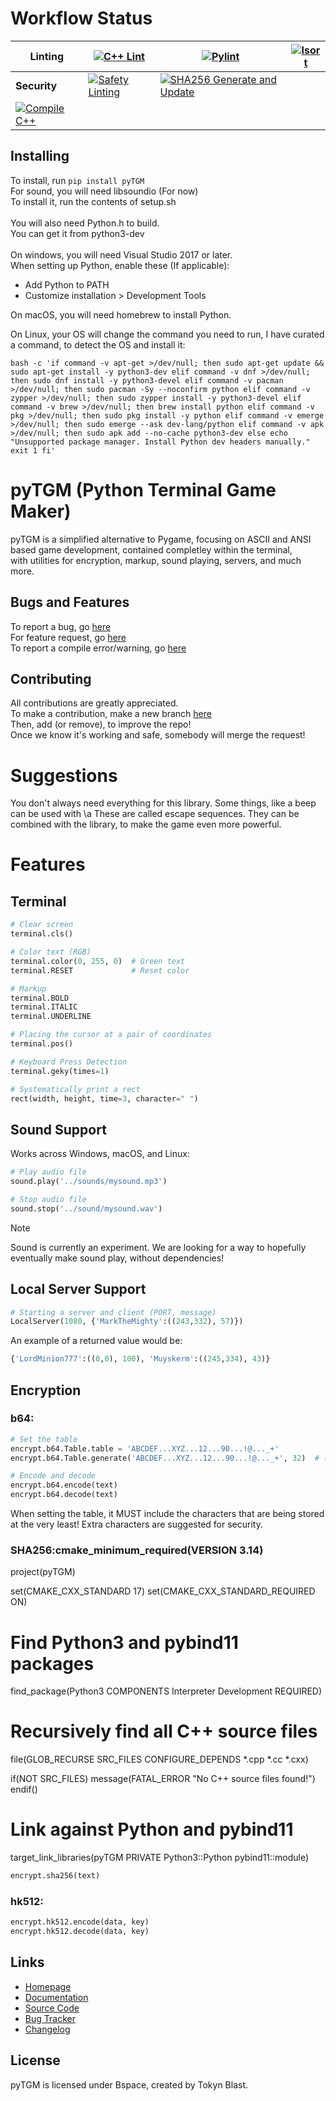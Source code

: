 # Workflow Status

<!-- At some point, I will be adding a build bar -->
| **Linting** | [![C++ Lint](https://github.com/TokynBlast/pyTGM/actions/workflows/cpplint.yml/badge.svg)](https://github.com/TokynBlast/pyTGM/actions/workflows/cpplint.yml) | [![Pylint](https://github.com/TokynBlast/pyTGM/actions/workflows/pylint.yml/badge.svg)](https://github.com/TokynBlast/pyTGM/actions/workflows/pylint.yml) | [![Isort](https://github.com/TokynBlast/pyTGM/actions/workflows/Isort.yml/badge.svg)](https://github.com/TokynBlast/pyTGM/actions/workflows/Isort.yml)
|-----------|----------|----------|----------|
| **Security** | [![Safety Linting](https://github.com/TokynBlast/pyTGM/actions/workflows/Saftey.yml/badge.svg)](https://github.com/TokynBlast/pyTGM/actions/workflows/Saftey.yml) | [![SHA256 Generate and Update](https://github.com/TokynBlast/pyTGM/actions/workflows/generate-sha3-hashes.yml/badge.svg)](https://github.com/TokynBlast/pyTGM/actions/workflows/generate-sha3-hashes.yml) | |
|[![Compile C++](https://github.com/TokynBlast/pyTGM/actions/workflows/compile.yml/badge.svg)](https://github.com/TokynBlast/pyTGM/actions/workflows/compile.yml)| |

## Installing
To install, run ```pip install pyTGM```<br>
For sound, you will need libsoundio (For now)<br>
To install it, run the contents of setup.sh<br><br>
You will also need Python.h to build.<br>
You can get it from python3-dev<br><br>
On windows, you will need Visual Studio 2017 or later.<br>
When setting up Python, enable these (If applicable):
- Add Python to PATH
- Customize installation > Development Tools

On macOS, you will need homebrew to install Python.<br>

On Linux, your OS will change the command you need to run, I have curated a command, to detect the OS and install it:<br>
```
bash -c 'if command -v apt-get >/dev/null; then sudo apt-get update && sudo apt-get install -y python3-dev elif command -v dnf >/dev/null; then sudo dnf install -y python3-devel elif command -v pacman >/dev/null; then sudo pacman -Sy --noconfirm python elif command -v zypper >/dev/null; then sudo zypper install -y python3-devel elif command -v brew >/dev/null; then brew install python elif command -v pkg >/dev/null; then sudo pkg install -y python elif command -v emerge >/dev/null; then sudo emerge --ask dev-lang/python elif command -v apk >/dev/null; then sudo apk add --no-cache python3-dev else echo "Unsupported package manager. Install Python dev headers manually." exit 1 fi'
```

# pyTGM (Python Terminal Game Maker)

pyTGM is a simplified alternative to Pygame, focusing on ASCII and ANSI based game development, contained completley within the terminal,<br>
with utilities for encryption, markup, sound playing, servers, and much more.

## Bugs and Features
To report a bug, go [here](https://github.com/TokynBlast/pyTGM/issues/new?assignees=&labels=&projects=&template=bug_report.md&title=)<br>
For feature request, go [here](https://github.com/TokynBlast/pyTGM/issues/new?assignees=&labels=&projects=&template=feature_request.md&title=)<br>
To report a compile error/warning, go [here](https://github.com/TokynBlast/pyTGM/issues/new?template=compile_report.md)

## Contributing
All contributions are greatly appreciated.<br>
To make a contribution, make a new branch [here](https://github.com/TokynBlast/pyTGM/branches)<br>
Then, add (or remove), to improve the repo!<br>
Once we know it's working and safe, somebody will merge the request!

# Suggestions
You don't always need everything for this library.
Some things, like a beep can be used with \a
These are called escape sequences.
They can be combined with the library, to make the game even more powerful.

# Features

## Terminal
```python
# Clear screen
terminal.cls()

# Color text (RGB)
terminal.color(0, 255, 0)  # Green text
terminal.RESET             # Reset color

# Markup
terminal.BOLD
terminal.ITALIC
terminal.UNDERLINE

# Placing the cursor at a pair of coordinates
terminal.pos()

# Keyboard Press Detection
terminal.geky(times=1)

# Systematically print a rect
rect(width, height, time=3, character=" ")
```


## Sound Support
Works across Windows, macOS, and Linux:
```python
# Play audio file
sound.play('../sounds/mysound.mp3')

# Stop audio file
sound.stop('../sound/mysound.wav')
```
> [!NOTE]
> Sound is currently an experiment.
> We are looking for a way to hopefully eventually make sound play, without dependencies!

## Local Server Support
```python
# Starting a server and client (PORT, message)
LocalServer(1080, {'MarkTheMighty':((243,332), 57)})
```
An example of a returned value would be:
```python
{'LordMinion777':((0,0), 100), 'Muyskerm':((245,334), 43)}
```

## Encryption

### b64:
```python
# Set the table
encrypt.b64.Table.table = 'ABCDEF...XYZ...12...90...!@..._+'
encrypt.b64.Table.generate('ABCDEF...XYZ...12...90...!@..._+', 32)  # (table: str, times: int)

# Encode and decode
encrypt.b64.encode(text)
encrypt.b64.decode(text)
```
When setting the table, it MUST include the characters that are being stored at the very least!
Extra characters are suggested for security.


### SHA256:cmake_minimum_required(VERSION 3.14)
project(pyTGM)

set(CMAKE_CXX_STANDARD 17)
set(CMAKE_CXX_STANDARD_REQUIRED ON)

# Find Python3 and pybind11 packages
find_package(Python3 COMPONENTS Interpreter Development REQUIRED)

# Recursively find all C++ source files
file(GLOB_RECURSE SRC_FILES CONFIGURE_DEPENDS *.cpp *.cc *.cxx)

if(NOT SRC_FILES)
  message(FATAL_ERROR "No C++ source files found!")
endif()

# Link against Python and pybind11
target_link_libraries(pyTGM PRIVATE Python3::Python pybind11::module)

```python
encrypt.sha256(text)
```


### hk512:
```python
encrypt.hk512.encode(data, key)
encrypt.hk512.decode(data, key)
```

## Links
- [Homepage](https://pytgm.tokynblast.space/home)
- [Documentation](https://pytgm.tokynblast.space/documentation/use)
- [Source Code](https://github.com/TokynBlast/pyTGM/tree/main)
- [Bug Tracker](https://github.com/TokynBlast/pyTGM/issues)
- [Changelog](https://github.com/TokynBlast/pyTGM/blob/main/CHANGELOG.txt)

## License
pyTGM is licensed under Bspace, created by Tokyn Blast.
